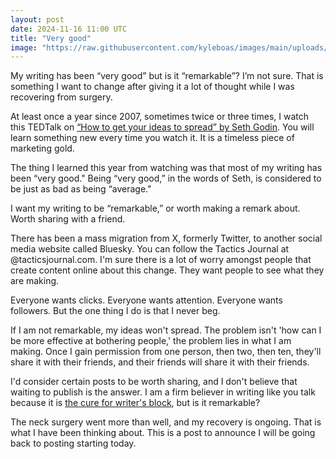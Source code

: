 ```yaml
---
layout: post
date: 2024-11-16 11:00 UTC
title: "Very good"
image: "https://raw.githubusercontent.com/kyleboas/images/main/uploads/2024/11/14/Image-14Nov2024_16:21:57.png"
---
```


My writing has been “very good” but is it “remarkable”? I’m not sure. That is something I want to change after giving it a lot of thought while I was recovering from surgery.

<!---more--->

At least once a year since 2007, sometimes twice or three times, I watch this TEDTalk on [“How to get your ideas to spread” by Seth Godin](https://youtu.be/xBIVlM435Zg?si=tFFfcfZr5G_8YYti). You will learn something new every time you watch it. It is a timeless piece of marketing gold.

The thing I learned this year from watching was that most of my writing has been “very good." Being “very good,” in the words of Seth, is considered to be just as bad as being “average."

I want my writing to be “remarkable,” or worth making a remark about. Worth sharing with a friend.

There has been a mass migration from X, formerly Twitter, to another social media website called Bluesky. You can follow the Tactics Journal at @tacticsjournal.com. I'm sure there is a lot of worry amongst people that create content online about this change. They want people to see what they are making.

Everyone wants clicks. Everyone wants attention. Everyone wants followers. But the one thing I do is that I never beg.

If I am not remarkable, my ideas won't spread. The problem isn't 'how can I be more effective at bothering people,' the problem lies in what I am making. Once I gain permission from one person, then two, then ten, they'll share it with their friends, and their friends will share it with their friends.

I'd consider certain posts to be worth sharing, and I don't believe that waiting to publish is the answer. I am a firm believer in writing like you talk because it is [the cure for writer's block](https://tacticsjournal.com/2024/08/09/writers-block-is-a-myth/), but is it remarkable?

The neck surgery went more than well, and my recovery is ongoing. That is what I have been thinking about. This is a post to announce I will be going back to posting starting today.